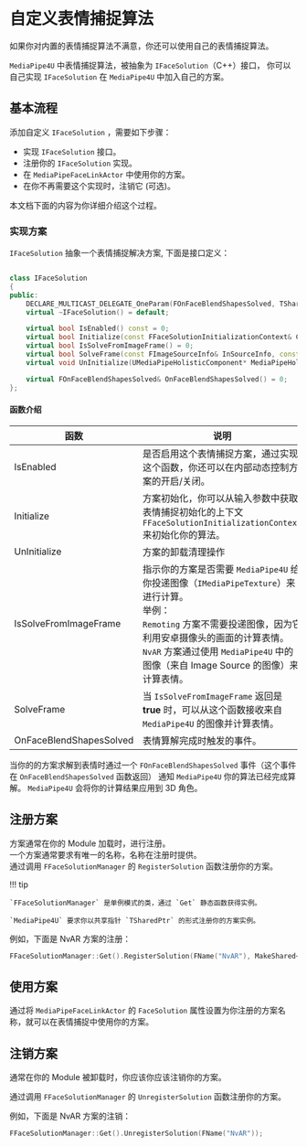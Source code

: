 # 自定义表情捕捉算法

如果你对内置的表情捕捉算法不满意，你还可以使用自己的表情捕捉算法。

`MediaPipe4U` 中表情捕捉算法，被抽象为 `IFaceSolution`（C++）接口， 你可以自己实现 `IFaceSolution` 在 `MediaPipe4U` 中加入自己的方案。


## 基本流程

添加自定义 `IFaceSolution` ，需要如下步骤：

- 实现 `IFaceSolution` 接口。
- 注册你的 `IFaceSolution` 实现。
- 在 `MediaPipeFaceLinkActor` 中使用你的方案。
- 在你不再需要这个实现时，注销它 (可选)。

本文档下面的内容为你详细介绍这个过程。

### 实现方案 

`IFaceSolution` 抽象一个表情捕捉解决方案, 下面是接口定义：

```cpp

class IFaceSolution
{
public:
	DECLARE_MULTICAST_DELEGATE_OneParam(FOnFaceBlendShapesSolved, TSharedPtr<FARBlendShapeMap> SolvedBlendShapes)
	virtual ~IFaceSolution() = default;

	virtual bool IsEnabled() const = 0;
	virtual bool Initialize(const FFaceSolutionInitializationContext& Context) = 0;
	virtual bool IsSolveFromImageFrame() = 0;
	virtual bool SolveFrame(const FImageSourceInfo& InSourceInfo, const TSharedPtr<IMediaPipeTexture>& Texture) = 0;
	virtual void UnInitialize(UMediaPipeHolisticComponent* MediaPipeHolisticComponent) = 0;

	virtual FOnFaceBlendShapesSolved& OnFaceBlendShapesSolved() = 0;
};

```

#### 函数介绍
|函数| 说明  |
|-----|---------|
|IsEnabled| 是否启用这个表情捕捉方案，通过实现这个函数，你还可以在内部动态控制方案的开启/关闭。 |
|Initialize| 方案初始化，你可以从输入参数中获取表情捕捉初始化的上下文 `FFaceSolutionInitializationContext` 来初始化你的算法。 |
|UnInitialize| 方案的卸载清理操作 |
|IsSolveFromImageFrame| 指示你的方案是否需要 `MediaPipe4U` 给你投递图像（`IMediaPipeTexture`）来进行计算。<br/> 举例：<br> `Remoting` 方案不需要投递图像，因为它利用安卓摄像头的画面的计算表情。<br/> `NvAR` 方案通过使用 `MediaPipe4U` 中的图像（来自 Image Source 的图像）来计算表情。   |
|SolveFrame | 当 `IsSolveFromImageFrame` 返回是 **true** 时，可以从这个函数接收来自 `MediaPipe4U` 的图像并计算表情。 |
| OnFaceBlendShapesSolved | 表情算解完成时触发的事件。 |

当你的的方案求解到表情时通过一个 `FOnFaceBlendShapesSolved` 事件（这个事件在 `OnFaceBlendShapesSolved` 函数返回） 通知  `MediaPipe4U` 你的算法已经完成算解。
`MediaPipe4U` 会将你的计算结果应用到 3D 角色。


## 注册方案

方案通常在你的 Module 加载时，进行注册。   
一个方案通常要求有唯一的名称，名称在注册时提供。   
通过调用 `FFaceSolutionManager` 的 `RegisterSolution` 函数注册你的方案。   


!!! tip

    `FFaceSolutionManager` 是单例模式的类，通过 `Get` 静态函数获得实例。   

    `MediaPipe4U` 要求你以共享指针 `TSharedPtr` 的形式注册你的方案实例。

例如，下面是 NvAR 方案的注册：

```cpp
FFaceSolutionManager::Get().RegisterSolution(FName("NvAR"), MakeShared<FNvARFaceSolution>());
```

## 使用方案

通过将 `MediaPipeFaceLinkActor` 的 `FaceSolution` 属性设置为你注册的方案名称，就可以在表情捕捉中使用你的方案。

## 注销方案

通常在你的 Module 被卸载时，你应该你应该注销你的方案。

通过调用 `FFaceSolutionManager` 的 `UnregisterSolution` 函数注册你的方案。   

例如，下面是 NvAR 方案的注销：

```cpp
FFaceSolutionManager::Get().UnregisterSolution(FName("NvAR"));
```


